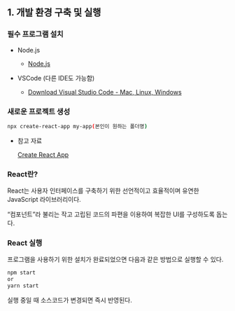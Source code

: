 ## 1. 개발 환경 구축 및 실행

### 필수 프로그램 설치

- Node.js
    
    - [Node.js](https://nodejs.org/en/)
    
- VSCode (다른 IDE도 가능함)
    
    - [Download Visual Studio Code - Mac, Linux, Windows](https://code.visualstudio.com/download)
    

### 새로운 프로젝트 생성

```bash
npx create-react-app my-app(본인이 원하는 폴더명)
```

- 참고 자료
    
    [Create React App](https://create-react-app.dev/)
    

### React란?

 React는 사용자 인터페이스를 구축하기 위한 선언적이고 효율적이며 유연한 JavaScript 라이브러리이다. 

 “컴포넌트”라 불리는 작고 고립된 코드의 파편을 이용하여 복잡한 UI를 구성하도록 돕는다.

### React 실행

 프로그램을 사용하기 위한 설치가 완료되었으면 다음과 같은 방법으로 실행할 수 있다.

```bash
npm start
or
yarn start
```

실행 중일 때 소스코드가 변경되면 즉시 반영된다.